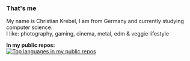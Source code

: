 ### That's me

My name is Christian Krebel, I am from Germany and currently studying computer science.  
I like: photography, gaming, cinema, metal, edm & veggie lifestyle  

**In my public repos:**  
[![Top languages in my public repos](https://github-readme-stats.vercel.app/api/top-langs/?username=ChristianKrebel&layout=compact&card_width=445)](https://github.com/anuraghazra/github-readme-stats)
